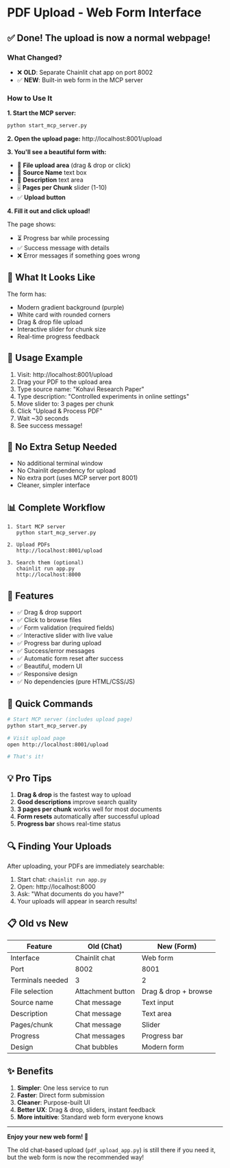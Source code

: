 # PDF Upload - Web Form Interface

## ✅ Done! The upload is now a normal webpage!

### What Changed?

- ❌ **OLD**: Separate Chainlit chat app on port 8002
- ✅ **NEW**: Built-in web form in the MCP server

### How to Use It

**1. Start the MCP server:**
```bash
python start_mcp_server.py
```

**2. Open the upload page:**
http://localhost:8001/upload

**3. You'll see a beautiful form with:**
- 📎 **File upload area** (drag & drop or click)
- 📝 **Source Name** text box
- 📄 **Description** text area
- 🎚️ **Pages per Chunk** slider (1-10)
- ✅ **Upload button**

**4. Fill it out and click upload!**

The page shows:
- ⏳ Progress bar while processing
- ✅ Success message with details
- ❌ Error messages if something goes wrong

## 📸 What It Looks Like

The form has:
- Modern gradient background (purple)
- White card with rounded corners
- Drag & drop file upload
- Interactive slider for chunk size
- Real-time progress feedback

## 🎯 Usage Example

1. Visit: http://localhost:8001/upload
2. Drag your PDF to the upload area
3. Type source name: "Kohavi Research Paper"
4. Type description: "Controlled experiments in online settings"
5. Move slider to: 3 pages per chunk
6. Click "Upload & Process PDF"
7. Wait ~30 seconds
8. See success message!

## 🔧 No Extra Setup Needed

- No additional terminal window
- No Chainlit dependency for upload
- No extra port (uses MCP server port 8001)
- Cleaner, simpler interface

## 📊 Complete Workflow

```
1. Start MCP server
   python start_mcp_server.py
   
2. Upload PDFs
   http://localhost:8001/upload
   
3. Search them (optional)
   chainlit run app.py
   http://localhost:8000
```

## 🎨 Features

- ✅ Drag & drop support
- ✅ Click to browse files
- ✅ Form validation (required fields)
- ✅ Interactive slider with live value
- ✅ Progress bar during upload
- ✅ Success/error messages
- ✅ Automatic form reset after success
- ✅ Beautiful, modern UI
- ✅ Responsive design
- ✅ No dependencies (pure HTML/CSS/JS)

## 🚀 Quick Commands

```bash
# Start MCP server (includes upload page)
python start_mcp_server.py

# Visit upload page
open http://localhost:8001/upload

# That's it!
```

## 💡 Pro Tips

1. **Drag & drop** is the fastest way to upload
2. **Good descriptions** improve search quality
3. **3 pages per chunk** works well for most documents
4. **Form resets** automatically after successful upload
5. **Progress bar** shows real-time status

## 🔍 Finding Your Uploads

After uploading, your PDFs are immediately searchable:

1. Start chat: `chainlit run app.py`
2. Open: http://localhost:8000
3. Ask: "What documents do you have?"
4. Your uploads will appear in search results!

## 📋 Old vs New

| Feature | Old (Chat) | New (Form) |
|---------|-----------|------------|
| Interface | Chainlit chat | Web form |
| Port | 8002 | 8001 |
| Terminals needed | 3 | 2 |
| File selection | Attachment button | Drag & drop + browse |
| Source name | Chat message | Text input |
| Description | Chat message | Text area |
| Pages/chunk | Chat message | Slider |
| Progress | Chat messages | Progress bar |
| Design | Chat bubbles | Modern form |

## ✨ Benefits

1. **Simpler**: One less service to run
2. **Faster**: Direct form submission
3. **Cleaner**: Purpose-built UI
4. **Better UX**: Drag & drop, sliders, instant feedback
5. **More intuitive**: Standard web form everyone knows

---

**Enjoy your new web form! 🎉**

The old chat-based upload (`pdf_upload_app.py`) is still there if you need it, but the web form is now the recommended way!

